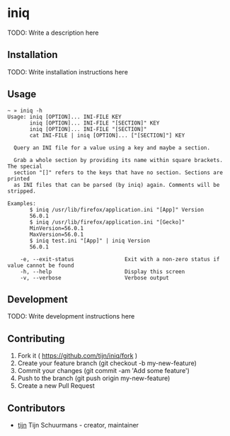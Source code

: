 # iniq

TODO: Write a description here

## Installation

TODO: Write installation instructions here

## Usage

```terminal
~ » iniq -h
Usage: iniq [OPTION]... INI-FILE KEY
       iniq [OPTION]... INI-FILE "[SECTION]" KEY
       iniq [OPTION]... INI-FILE "[SECTION]"
       cat INI-FILE | iniq [OPTION]... ["[SECTION]"] KEY

  Query an INI file for a value using a key and maybe a section.

  Grab a whole section by providing its name within square brackets. The special
  section "[]" refers to the keys that have no section. Sections are printed
  as INI files that can be parsed (by iniq) again. Comments will be stripped.

Examples:
       $ iniq /usr/lib/firefox/application.ini "[App]" Version
       56.0.1
       $ iniq /usr/lib/firefox/application.ini "[Gecko]"
       MinVersion=56.0.1
       MaxVersion=56.0.1
       $ iniq test.ini "[App]" | iniq Version
       56.0.1

    -e, --exit-status                Exit with a non-zero status if value cannot be found
    -h, --help                       Display this screen
    -v, --verbose                    Verbose output
```

## Development

TODO: Write development instructions here

## Contributing

1. Fork it ( https://github.com/tijn/iniq/fork )
2. Create your feature branch (git checkout -b my-new-feature)
3. Commit your changes (git commit -am 'Add some feature')
4. Push to the branch (git push origin my-new-feature)
5. Create a new Pull Request

## Contributors

- [tijn](https://github.com/tijn) Tijn Schuurmans - creator, maintainer

